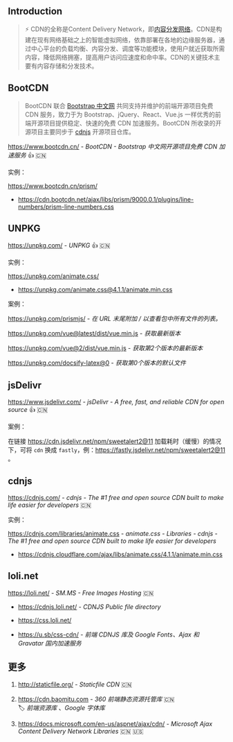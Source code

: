 ## Introduction

> ⚡ CDN的全称是Content Delivery Network，即[内容分发网络](https://baike.baidu.com/item/内容分发网络/4034265)。CDN是构建在现有网络基础之上的智能虚拟网络，依靠部署在各地的边缘服务器，通过中心平台的负载均衡、内容分发、调度等功能模块，使用户就近获取所需内容，降低网络拥塞，提高用户访问应速度和命中率。CDN的关键技术主要有内容存储和分发技术。

## BootCDN

> BootCDN 联合 [Bootstrap 中文网](https://www.bootcss.com/) 共同支持并维护的前端开源项目免费 CDN 服务，致力于为 Bootstrap、jQuery、React、Vue.js 一样优秀的前端开源项目提供稳定、快速的免费 CDN 加速服务。BootCDN 所收录的开源项目主要同步于 [cdnjs](https://github.com/cdnjs/cdnjs) 开源项目仓库。

https://www.bootcdn.cn/ - *BootCDN - Bootstrap 中文网开源项目免费 CDN 加速服务* 👍 🇨🇳

实例：

https://www.bootcdn.cn/prism/

- https://cdn.bootcdn.net/ajax/libs/prism/9000.0.1/plugins/line-numbers/prism-line-numbers.css


## UNPKG

https://unpkg.com/ - *UNPKG* 👍 🇨🇳

实例：

https://unpkg.com/animate.css/

- https://unpkg.com/animate.css@4.1.1/animate.min.css

案例：

https://unpkg.com/prismjs/ - *在 URL 末尾附加 / 以查看包中所有文件的列表。*

https://unpkg.com/vue@latest/dist/vue.min.js - *获取最新版本*

https://unpkg.com/vue@2/dist/vue.min.js - *获取第2个版本的最新版本*

https://unpkg.com/docsify-latex@0 - *获取第0个版本的默认文件*

## jsDelivr

https://www.jsdelivr.com/ - *jsDelivr - A free, fast, and reliable CDN for open source* 👍 🇨🇳

案例：

在链接 https://cdn.jsdelivr.net/npm/sweetalert2@11 加载耗时（缓慢）的情况下，可将 `cdn` 换成 `fastly`，例：https://fastly.jsdelivr.net/npm/sweetalert2@11 。


## cdnjs

https://cdnjs.com/ - *cdnjs - The #1 free and open source CDN built to make life easier for developers* 🇨🇳

实例：

https://cdnjs.com/libraries/animate.css - *animate.css - Libraries - cdnjs - The #1 free and open source CDN built to make life easier for developers*

- https://cdnjs.cloudflare.com/ajax/libs/animate.css/4.1.1/animate.min.css

## loli.net

https://loli.net/ - *SM.MS - Free Images Hosting* 🇨🇳

- https://cdnjs.loli.net/ - *CDNJS Public file directory*

- https://css.loli.net/
- https://u.sb/css-cdn/ - *前端 CDNJS 库及 Google Fonts、Ajax 和 Gravatar 国内加速服务*


## 更多

1. http://staticfile.org/ - *Staticfile CDN* 🇨🇳

2. https://cdn.baomitu.com - *360 前端静态资源托管库* 🇨🇳  
   🏷️ *前端资源库* 、*Google 字体库*

3. https://docs.microsoft.com/en-us/aspnet/ajax/cdn/ - *Microsoft Ajax Content Delivery Network Libraries* 🇨🇳 🇺🇸
